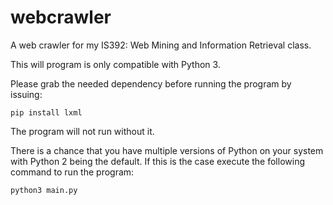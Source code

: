 # webcrawler
A web crawler for my IS392: Web Mining and Information Retrieval class.

This will program is only compatible with Python 3.

Please grab the needed dependency before running the program by issuing: 
```
pip install lxml
```
The program will not run without it. 

There is a chance that you have multiple versions of Python on your system with Python 2 being the default. If this is the case execute the following command to run the program:
```
python3 main.py
```

 
